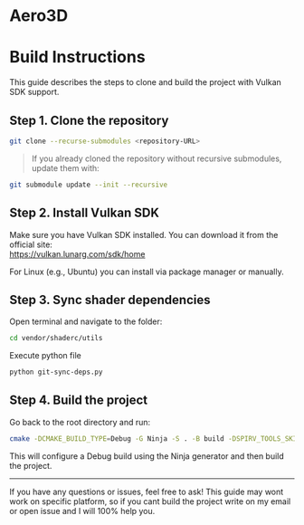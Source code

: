 # Aero3D


# Build Instructions

This guide describes the steps to clone and build the project with Vulkan SDK support.

## Step 1. Clone the repository

```bash
git clone --recurse-submodules <repository-URL>
```

> If you already cloned the repository without recursive submodules, update them with:

```bash
git submodule update --init --recursive
```

## Step 2. Install Vulkan SDK

Make sure you have Vulkan SDK installed. You can download it from the official site:  
https://vulkan.lunarg.com/sdk/home

For Linux (e.g., Ubuntu) you can install via package manager or manually.

## Step 3. Sync shader dependencies

Open terminal and navigate to the folder:

```bash
cd vendor/shaderc/utils
```

Execute python file 

```bash
python git-sync-deps.py
```

## Step 4. Build the project

Go back to the root directory and run:

```bash
cmake -DCMAKE_BUILD_TYPE=Debug -G Ninja -S . -B build -DSPIRV_TOOLS_SKIP_INSTALL=ON && cmake --build build
```

This will configure a Debug build using the Ninja generator and then build the project.

---

If you have any questions or issues, feel free to ask! This guide may wont work on specific platform, so if you cant build the project write on my email
or open issue and I will 100% help you.